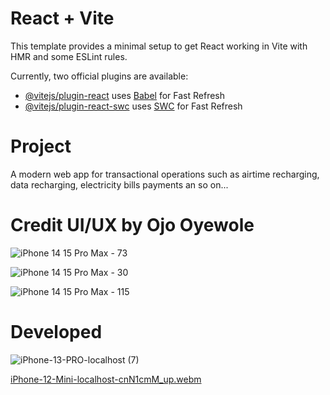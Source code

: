 # React + Vite

This template provides a minimal setup to get React working in Vite with HMR and some ESLint rules.

Currently, two official plugins are available:

- [@vitejs/plugin-react](https://github.com/vitejs/vite-plugin-react/blob/main/packages/plugin-react/README.md) uses [Babel](https://babeljs.io/) for Fast Refresh
- [@vitejs/plugin-react-swc](https://github.com/vitejs/vite-plugin-react-swc) uses [SWC](https://swc.rs/) for Fast Refresh

# Project
A modern web app for transactional operations such as airtime recharging, data recharging,  electricity bills payments an so on...

# Credit UI/UX by Ojo Oyewole

![iPhone 14   15 Pro Max - 73](https://github.com/martins0023/adestaly/assets/69491293/1594cf49-e392-4fb7-8332-c8e68ddf5535)

![iPhone 14   15 Pro Max - 30](https://github.com/martins0023/adestaly/assets/69491293/62d1ddb3-27a0-4523-94b7-e6574c2bf3fb)

![iPhone 14   15 Pro Max - 115](https://github.com/martins0023/adestaly/assets/69491293/20c10a10-87be-48b8-a492-b00604eb4dd4)

# Developed

![iPhone-13-PRO-localhost (7)](https://github.com/martins0023/adestaly/assets/69491293/ac8353dd-d387-4b7b-ab7f-d4082117285b)

[iPhone-12-Mini-localhost-cnN1cmM_up.webm](https://github.com/martins0023/adestaly/assets/69491293/c4da7515-24ca-4500-9bf5-58ce2687139e)
